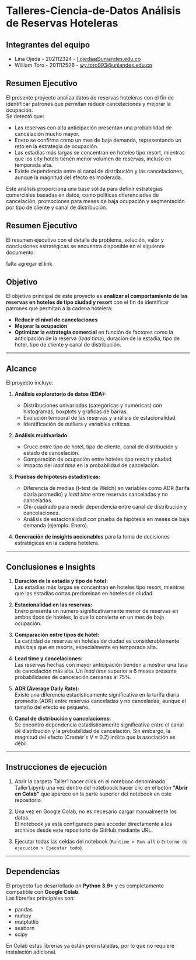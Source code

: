 # Talleres-Ciencia-de-Datos Análisis de Reservas Hoteleras

## Integrantes del equipo

-  Lina Ojeda - 202112324 - l.ojedaa@uniandes.edu.co
-  William Toro - 201112526 - wy.toro993@uniandes.edu.co

## Resumen Ejecutivo

El presente proyecto analiza datos de reservas hoteleras con el fin de identificar patrones que permitan reducir cancelaciones y mejorar la ocupación.  
Se detectó que:
- Las reservas con alta anticipación presentan una probabilidad de cancelación mucho mayor.  
- Enero se confirma como un mes de baja demanda, representando un reto en la estrategia de ocupación.  
- Las estadías más largas se concentran en hoteles tipo resort, mientras que los city hotels tienen menor volumen de reservas, incluso en temporada alta.  
- Existe dependencia entre el canal de distribución y las cancelaciones, aunque la magnitud del efecto es moderada.  

Este análisis proporciona una base sólida para definir estrategias comerciales basadas en datos, como políticas diferenciadas de cancelación, promociones para meses de baja ocupación y segmentación por tipo de cliente y canal de distribución.

## Resumen Ejecutivo

El resumen ejecutivo con el detalle de problema, solución, valor y conclusiones estratégicas se encuentra disponible en el siguiente documento:  

falta agregar el link 

## Objetivo
El objetivo principal de este proyecto es **analizar el comportamiento de las reservas en hoteles de tipo ciudad y resort** con el fin de identificar patrones que permitan a la cadena hotelera:
- **Reducir el nivel de cancelaciones**
- **Mejorar la ocupación**
- **Optimizar la estrategia comercial** en función de factores como la anticipación de la reserva (*lead time*), duración de la estadía, tipo de hotel, tipo de cliente y canal de distribución.

---

## Alcance
El proyecto incluye:
1. **Análisis exploratorio de datos (EDA):**
   - Distribuciones univariadas (categóricas y numéricas) con histogramas, boxplots y gráficas de barras.
   - Evolución temporal de las reservas y análisis de estacionalidad.
   - Identificación de outliers y variables críticas.

2. **Análisis multivariado:**
   - Cruce entre tipo de hotel, tipo de cliente, canal de distribución y estado de cancelación.
   - Comparación de ocupación entre hoteles tipo resort y ciudad.
   - Impacto del *lead time* en la probabilidad de cancelación.

3. **Pruebas de hipótesis estadísticas:**
   - Diferencia de medias (t-test de Welch) en variables como ADR (tarifa diaria promedio) y *lead time* entre reservas canceladas y no canceladas.
   - Chi-cuadrado para medir dependencia entre canal de distribución y cancelaciones.
   - Análisis de estacionalidad con prueba de hipótesis en meses de baja demanda (ejemplo: Enero).

4. **Generación de insights accionables** para la toma de decisiones estratégicas en la cadena hotelera.

---

## Conclusiones e Insights
1. **Duración de la estadía y tipo de hotel:**  
   Las estadías más largas se concentran en hoteles tipo resort, mientras que las estadías cortas predominan en hoteles de ciudad.

2. **Estacionalidad en las reservas:**  
   Enero presenta un número significativamente menor de reservas en ambos tipos de hoteles, lo que lo convierte en un mes de baja ocupación.

3. **Comparación entre tipos de hotel:**  
   La cantidad de reservas en hoteles de ciudad es considerablemente más baja que en resorts, especialmente en temporada alta.

4. **Lead time y cancelaciones:**  
   Las reservas hechas con mayor anticipación tienden a mostrar una tasa de cancelación más alta. Un *lead time* superior a 6 meses presenta probabilidades de cancelación cercanas al 75%.

5. **ADR (Average Daily Rate):**  
   Existe una diferencia estadísticamente significativa en la tarifa diaria promedio (ADR) entre reservas canceladas y no canceladas, aunque el tamaño del efecto es pequeño.

6. **Canal de distribución y cancelaciones:**  
   Se encontró dependencia estadísticamente significativa entre el canal de distribución y la probabilidad de cancelación. Sin embargo, la magnitud del efecto (Cramér's V ≈ 0.2) indica que la asociación es débil.

---

## Instrucciones de ejecución
1. Abrir la carpeta Taller1 hacer click en el notebooc denominado Taller1.ipynb una vez dentro del noteboock hacer clic en el botón **"Abrir en Colab"** que aparece en la parte superior del notebook en este repositorio.  
  
2. Una vez en Google Colab, no es necesario cargar manualmente los datos.  
   El notebook ya está configurado para acceder directamente a los archivos desde este repositorio de GitHub mediante URL.

3. Ejecutar todas las celdas del notebook (`Runtime > Run all` o `Entorno de ejecución > Ejecutar todo`).

---

## Dependencias
El proyecto fue desarrollado en **Python 3.9+** y es completamente compatible con **Google Colab**.  
Las librerías principales son:
- pandas
- numpy
- matplotlib
- seaborn
- scipy

En Colab estas librerías ya están preinstaladas, por lo que no requiere instalación adicional.


